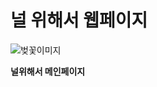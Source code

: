 # 널 위해서 웹페이지

![벚꽃이미지](https://user-images.githubusercontent.com/114633626/214777030-3faed293-65bc-4e6e-ba32-d105f0d86f7e.png)

**널위해서 메인페이지** 
